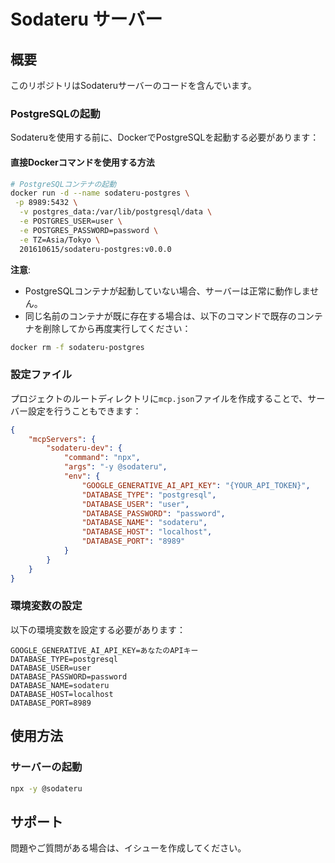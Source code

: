 # Sodateru サーバー

## 概要
このリポジトリはSodateruサーバーのコードを含んでいます。


### PostgreSQLの起動
Sodateruを使用する前に、DockerでPostgreSQLを起動する必要があります：



#### 直接Dockerコマンドを使用する方法
```bash
# PostgreSQLコンテナの起動
docker run -d --name sodateru-postgres \
 -p 8989:5432 \
  -v postgres_data:/var/lib/postgresql/data \
  -e POSTGRES_USER=user \
  -e POSTGRES_PASSWORD=password \
  -e TZ=Asia/Tokyo \
  201610615/sodateru-postgres:v0.0.0
```

**注意**: 
- PostgreSQLコンテナが起動していない場合、サーバーは正常に動作しません。
- 同じ名前のコンテナが既に存在する場合は、以下のコマンドで既存のコンテナを削除してから再度実行してください：
```bash
docker rm -f sodateru-postgres
```


### 設定ファイル
プロジェクトのルートディレクトリに`mcp.json`ファイルを作成することで、サーバー設定を行うこともできます：

```json
{
	"mcpServers": {
		"sodateru-dev": {
			"command": "npx",
			"args": "-y @sodateru",
			"env": {
				"GOOGLE_GENERATIVE_AI_API_KEY": "{YOUR_API_TOKEN}",
				"DATABASE_TYPE": "postgresql",
				"DATABASE_USER": "user",
				"DATABASE_PASSWORD": "password",
				"DATABASE_NAME": "sodateru",
				"DATABASE_HOST": "localhost",
				"DATABASE_PORT": "8989"
			}
		}
	}
}
```

### 環境変数の設定
以下の環境変数を設定する必要があります：

```
GOOGLE_GENERATIVE_AI_API_KEY=あなたのAPIキー
DATABASE_TYPE=postgresql
DATABASE_USER=user
DATABASE_PASSWORD=password
DATABASE_NAME=sodateru
DATABASE_HOST=localhost
DATABASE_PORT=8989
```


## 使用方法

### サーバーの起動
```bash
npx -y @sodateru
```

## サポート
問題やご質問がある場合は、イシューを作成してください。

